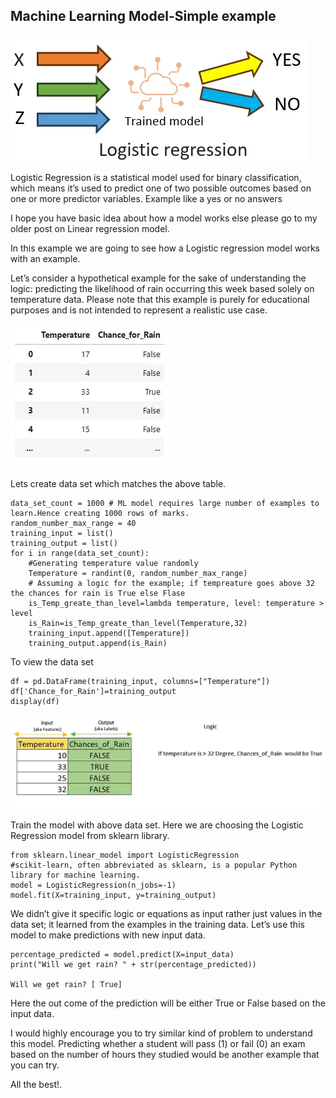 ## Machine Learning Model-Simple example

![Logistic regression](assets/Capture.PNG)

Logistic Regression is a statistical model used for binary classification, which means it’s used to predict one of two possible outcomes based on one or more predictor variables. Example like a yes or no answers

I hope you have basic idea about how a model works else please go to my older post on Linear regression model.

In this example we are going to see how a Logistic regression model works with an example.

Let’s consider a hypothetical example for the sake of understanding the logic: predicting the likelihood of rain occurring this week based solely on temperature data. Please note that this example is purely for educational purposes and is not intended to represent a realistic use case.

![features](assets/ML_Features_1.PNG)

Lets create data set which matches the above table.

```from random import randint
data_set_count = 1000 # ML model requires large number of examples to learn.Hence creating 1000 rows of marks.
random_number_max_range = 40
training_input = list()
training_output = list()
for i in range(data_set_count):
    #Generating temperature value randomly
    Temperature = randint(0, random_number_max_range)
    # Assuming a logic for the example; if tempreature goes above 32 the chances for rain is True else Flase
    is_Temp_greate_than_level=lambda temperature, level: temperature > level
    is_Rain=is_Temp_greate_than_level(Temperature,32)
    training_input.append([Temperature])
    training_output.append(is_Rain)
```
To view the data set

```import pandas as pd
df = pd.DataFrame(training_input, columns=["Temperature"])                
df['Chance_for_Rain']=training_output
display(df)
```
![features](assets/ML_Features.PNG)

Train the model with above data set. Here we are choosing the Logistic Regression model from sklearn library.

```
from sklearn.linear_model import LogisticRegression
#scikit-learn, often abbreviated as sklearn, is a popular Python library for machine learning. 
model = LogisticRegression(n_jobs=-1)
model.fit(X=training_input, y=training_output)
```

We didn’t give it specific logic or equations as input rather just values in the data set; it learned from the examples in the training data. Let’s use this model to make predictions with new input data.

```input_data = [[33]]
percentage_predicted = model.predict(X=input_data)                                     
print("Will we get rain? " + str(percentage_predicted))

Will we get rain? [ True]
```

Here the out come of the prediction will be either True or False based on the input data.

I would highly encourage you to try similar kind of problem to understand this model. Predicting whether a student will pass (1) or fail (0) an exam based on the number of hours they studied would be another example that you can try.

All the best!.